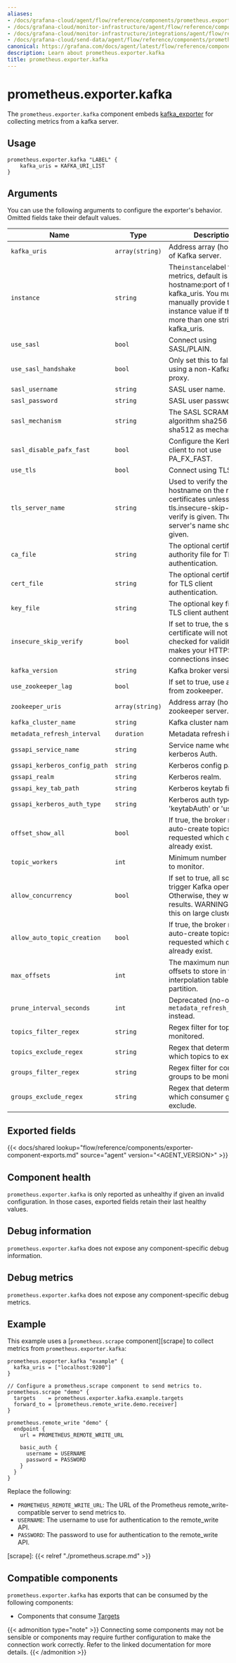```yaml
---
aliases:
- /docs/grafana-cloud/agent/flow/reference/components/prometheus.exporter.kafka/
- /docs/grafana-cloud/monitor-infrastructure/agent/flow/reference/components/prometheus.exporter.kafka/
- /docs/grafana-cloud/monitor-infrastructure/integrations/agent/flow/reference/components/prometheus.exporter.kafka/
- /docs/grafana-cloud/send-data/agent/flow/reference/components/prometheus.exporter.kafka/
canonical: https://grafana.com/docs/agent/latest/flow/reference/components/prometheus.exporter.kafka/
description: Learn about prometheus.exporter.kafka
title: prometheus.exporter.kafka
---
```


# prometheus.exporter.kafka

The `prometheus.exporter.kafka` component embeds
[kafka_exporter](https://github.com/wildum/kafka_exporter) for collecting metrics from a kafka server.

## Usage

```river
prometheus.exporter.kafka "LABEL" {
    kafka_uris = KAFKA_URI_LIST
}
```

## Arguments

You can use the following arguments to configure the exporter's behavior.
Omitted fields take their default values.

| Name                          | Type            | Description                                                                                                                                                                        | Default | Required |
| ----------------------------- | --------------- | ---------------------------------------------------------------------------------------------------------------------------------------------------------------------------------- | ------- | -------- |
| `kafka_uris`                  | `array(string)` | Address array (host:port) of Kafka server.                                                                                                                                         |         | yes      |
| `instance`                    | `string`        | The`instance`label for metrics, default is the hostname:port of the first kafka_uris. You must manually provide the instance value if there is more than one string in kafka_uris. |         | no       |
| `use_sasl`                    | `bool`          | Connect using SASL/PLAIN.                                                                                                                                                          |         | no       |
| `use_sasl_handshake`          | `bool`          | Only set this to false if using a non-Kafka SASL proxy.                                                                                                                            | `true`  | no       |
| `sasl_username`               | `string`        | SASL user name.                                                                                                                                                                    |         | no       |
| `sasl_password`               | `string`        | SASL user password.                                                                                                                                                                |         | no       |
| `sasl_mechanism`              | `string`        | The SASL SCRAM SHA algorithm sha256 or sha512 as mechanism.                                                                                                                        |         | no       |
| `sasl_disable_pafx_fast`      | `bool`          | Configure the Kerberos client to not use PA_FX_FAST.                                                                                                                               |         | no       |
| `use_tls`                     | `bool`          | Connect using TLS.                                                                                                                                                                 |         | no       |
| `tls_server_name`             | `string`        | Used to verify the hostname on the returned certificates unless tls.insecure-skip-tls-verify is given. The kafka server's name should be given.                                    |         | no       |
| `ca_file`                     | `string`        | The optional certificate authority file for TLS client authentication.                                                                                                             |         | no       |
| `cert_file`                   | `string`        | The optional certificate file for TLS client authentication.                                                                                                                       |         | no       |
| `key_file`                    | `string`        | The optional key file for TLS client authentication.                                                                                                                               |         | no       |
| `insecure_skip_verify`        | `bool`          | If set to true, the server's certificate will not be checked for validity. This makes your HTTPS connections insecure.                                                             |         | no       |
| `kafka_version`               | `string`        | Kafka broker version.                                                                                                                                                              | `2.0.0` | no       |
| `use_zookeeper_lag`           | `bool`          | If set to true, use a group from zookeeper.                                                                                                                                        |         | no       |
| `zookeeper_uris`              | `array(string)` | Address array (hosts) of zookeeper server.                                                                                                                                         |         | no       |
| `kafka_cluster_name`          | `string`        | Kafka cluster name.                                                                                                                                                                |         | no       |
| `metadata_refresh_interval`   | `duration`      | Metadata refresh interval.                                                                                                                                                         | `1m`    | no       |
| `gssapi_service_name`         | `string`        | Service name when using kerberos Auth.                                                                                                                                             |         | no       |
| `gssapi_kerberos_config_path` | `string`        | Kerberos config path.                                                                                                                                                              |         | no       |
| `gssapi_realm`                | `string`        | Kerberos realm.                                                                                                                                                                    |         | no       |
| `gssapi_key_tab_path`         | `string`        | Kerberos keytab file path.                                                                                                                                                         |         | no       |
| `gssapi_kerberos_auth_type`   | `string`        | Kerberos auth type. Either 'keytabAuth' or 'userAuth'.                                                                                                                             |         | no       |
| `offset_show_all`             | `bool`          | If true, the broker may auto-create topics that we requested which do not already exist.                                                                                           | `true`  | no       |
| `topic_workers`               | `int`           | Minimum number of topics to monitor.                                                                                                                                               | `100`   | no       |
| `allow_concurrency`           | `bool`          | If set to true, all scrapes trigger Kafka operations. Otherwise, they will share results. WARNING: Disable this on large clusters.                                                 | `true`  | no       |
| `allow_auto_topic_creation`   | `bool`          | If true, the broker may auto-create topics that we requested which do not already exist.                                                                                           |         | no       |
| `max_offsets`                 | `int`           | The maximum number of offsets to store in the interpolation table for a partition.                                                                                                 | `1000`  | no       |
| `prune_interval_seconds`      | `int`           | Deprecated (no-op), use `metadata_refresh_interval` instead.                                                                                                                      | `30`    | no       |
| `topics_filter_regex`         | `string`        | Regex filter for topics to be monitored.                                                                                                                                           | `.*`    | no       |
| `topics_exclude_regex`        | `string`        | Regex that determines which topics to exclude.                                                                                                                                     | `^$`    | no       |
| `groups_filter_regex`         | `string`        | Regex filter for consumer groups to be monitored.                                                                                                                                  | `.*`    | no       |
| `groups_exclude_regex`        | `string`        | Regex that determines which consumer groups to exclude.                                                                                                                            | `^$`    | no       |

## Exported fields

{{< docs/shared lookup="flow/reference/components/exporter-component-exports.md" source="agent" version="<AGENT_VERSION>" >}}

## Component health

`prometheus.exporter.kafka` is only reported as unhealthy if given
an invalid configuration. In those cases, exported fields retain their last
healthy values.

## Debug information

`prometheus.exporter.kafka` does not expose any component-specific
debug information.

## Debug metrics

`prometheus.exporter.kafka` does not expose any component-specific
debug metrics.

## Example

This example uses a [`prometheus.scrape` component][scrape] to collect metrics
from `prometheus.exporter.kafka`:

```river
prometheus.exporter.kafka "example" {
  kafka_uris = ["localhost:9200"]
}

// Configure a prometheus.scrape component to send metrics to.
prometheus.scrape "demo" {
  targets    = prometheus.exporter.kafka.example.targets
  forward_to = [prometheus.remote_write.demo.receiver]
}

prometheus.remote_write "demo" {
  endpoint {
    url = PROMETHEUS_REMOTE_WRITE_URL

    basic_auth {
      username = USERNAME
      password = PASSWORD
    }
  }
}
```

Replace the following:

- `PROMETHEUS_REMOTE_WRITE_URL`: The URL of the Prometheus remote_write-compatible server to send metrics to.
- `USERNAME`: The username to use for authentication to the remote_write API.
- `PASSWORD`: The password to use for authentication to the remote_write API.

[scrape]: {{< relref "./prometheus.scrape.md" >}}

<!-- START GENERATED COMPATIBLE COMPONENTS -->

## Compatible components

`prometheus.exporter.kafka` has exports that can be consumed by the following components:

- Components that consume [Targets](../../compatibility/#targets-consumers)

{{< admonition type="note" >}}
Connecting some components may not be sensible or components may require further configuration to make the connection work correctly.
Refer to the linked documentation for more details.
{{< /admonition >}}

<!-- END GENERATED COMPATIBLE COMPONENTS -->

